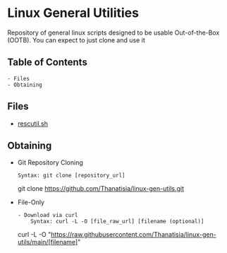 # Linux General Utilities

Repository of general linux scripts designed to be usable Out-of-the-Box (OOTB). You can expect to just clone and use it

## Table of Contents
	- Files
	- Obtaining

## Files
- [rescutil.sh](rescutil.sh)

## Obtaining

- Git Repository Cloning
	```
	Syntax: git clone [repository_url]
	```
	git clone https://github.com/Thanatisia/linux-gen-utils.git

- File-Only
	```
	- Download via curl
		Syntax: curl -L -O [file_raw_url] [filename (optional)]
	```
	curl -L -O "https://raw.githubusercontent.com/Thanatisia/linux-gen-utils/main/[filename]"

